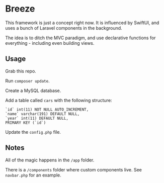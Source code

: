 # Breeze

This framework is just a concept right now. It is influenced by SwiftUI, and uses a bunch of Laravel components in the background.

The idea is to ditch the MVC paradigm, and use declarative functions for everything - including even building views.

## Usage

Grab this repo.

Run `composer update`.

Create a MySQL database.

Add a table called `cars` with the following structure:

    `id` int(11) NOT NULL AUTO_INCREMENT,
    `name` varchar(191) DEFAULT NULL,
    `year` int(11) DEFAULT NULL,
    PRIMARY KEY (`id`)
    
Update the `config.php` file.

## Notes

All of the magic happens in the `/app` folder.

There is a `/components` folder where custom components live. See `navbar.php` for an example.